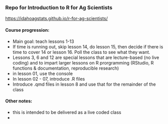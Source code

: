 
### Repo for Introduction to R for Ag Scientists


https://idahoagstats.github.io/r-for-ag-scientists/


#### Course progression:

* Main goal: teach lessons 1-13
* If time is running out, skip lesson 14, do lesson 15, then decide if there is time to cover 14 or lesson 16. Poll the class to see what they want. 
* Lessons 3, 6 and 12 are special lessons that are lecture-based (no live coding) and to impart larger lessons on R prorgramming (RStudio, R functions & documentation, reproducible research)
* in lesson 01, use the console 
* In lesson 02 - 07, introduce .R files
* Introduce .qmd files in lesson 8 and use that for the remainder of the class

#### Other notes:

* this is intended to be delivered as a live coded class
* 


